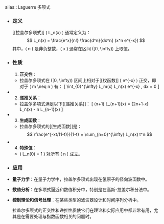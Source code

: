 alias:: Laguerre 多项式

- ### 定义
  [[拉盖尔多项式]] \( L_n(x) \) 通常定义为：
  $$ L_n(x) = \frac{e^x}{n!} \frac{d^n}{dx^n} (x^n e^{-x}) $$
  其中，\( n \) 是非负整数，\( x \) 通常在区间 \([0, \infty)\) 上取值。
- ### 性质
  1. **正交性**：
	- 拉盖尔多项式在 \([0, \infty)\) 区间上相对于[[权函数]] \( e^{-x} \) 正交，即对于 \( m \neq n \) 有：
	  \[ \int_{0}^{\infty} L_m(x) L_n(x) e^{-x} \, dx = 0 \]
- 2. **递推关系**：
	- 拉盖尔多项式满足以下[[递推关系]]：
	  \[ (n+1) L_{n+1}(x) = (2n+1-x) L_n(x) - n L_{n-1}(x) \]
- 3. **生成函数**：
	- 拉盖尔多项式的[[生成函数]]是：
	  $$ \frac{e^{-xt/(1-t)}}{1-t} = \sum_{n=0}^{\infty} L_n(x) t^n $$
- 4. **特殊值**：
	- \( L_n(0) = 1 \) 对所有 \( n \) 成立。
- ### 应用
- **量子力学**：在量子力学中，拉盖尔多项式出现在氢原子的径向波函数中。
- **数值分析**：在多项式逼近和数值积分中，特别是在高斯-拉盖尔积分法中。
- **控制理论和信号处理**：在某些类型的滤波器设计和时间序列分析中。
  
  拉盖尔多项式的正交性和递推性质使它们在理论和实际应用中都非常有用，尤其是在需要处理与指数函数相关的问题时。